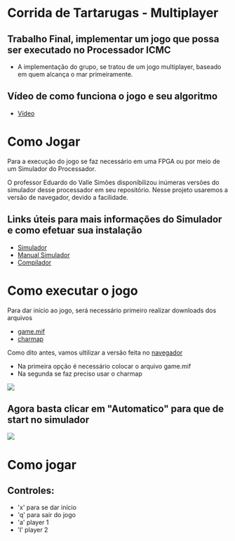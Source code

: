 # Corrida de Tartarugas - Multiplayer
## Trabalho Final, implementar um jogo que possa ser executado no Processador ICMC
- A implementação do grupo, se tratou de um jogo multiplayer, baseado em quem alcança o mar primeiramente.

## Vídeo de como funciona o jogo e seu algoritmo 
- [Vídeo](https://github.com/luisvlopes/sistemas_computacionais/blob/main/jogo%20tartaruga/video_.mp4)

# Como Jogar
  Para a execução do jogo se faz necessário em uma FPGA ou por meio de um Simulador do Processador.
  
  O professor Eduardo do Valle Simões disponibilizou inúmeras versões do simulador desse processador em seu repositório. Nesse projeto usaremos a versão de navegador, devido a facilidade.
 
 ## Links úteis para mais informações do Simulador e como efetuar sua instalação
 - [Simulador](https://github.com/simoesusp/Processador-ICMC)
 - [Manual Simulador](https://github.com/simoesusp/Processador-ICMC/tree/master/Manual)
 - [Compilador](https://github.com/simoesusp/Processador-ICMC/tree/master/compiler)
 
# Como executar o jogo
  Para dar início ao jogo, será necessário primeiro realizar downloads dos arquivos
  - [game.mif](https://github.com/luisvlopes/sistemas_computacionais/blob/main/jogo%20tartaruga/game.mif)
  - [charmap](https://github.com/luisvlopes/sistemas_computacionais/blob/main/jogo%20tartaruga/charmap.mif)
  
  Como dito antes, vamos ultilizar a versão feita no [navegador](https://github.com/simoesusp/Processador-ICMC/tree/master/Install_Packages)
  - Na primeira opção é necessário colocar o arquivo game.mif
  - Na segunda se faz preciso usar o charmap

  ![](https://github.com/luisvlopes/sistemas_computacionais/blob/main/jogo%20tartaruga/image.jpeg)


  ## Agora basta clicar em "Automatico" para que de start no simulador
  
  
  ![](https://github.com/luisvlopes/sistemas_computacionais/blob/main/jogo%20tartaruga/game_.gif)
  
 # Como jogar
 ## Controles: 
 - 'x' para se dar início
 - 'q' para sair do jogo
 - 'a' player 1
 - 'l' player 2
